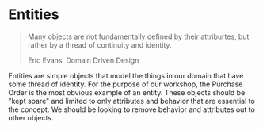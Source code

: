 # Entities

> Many objects are not fundamentally defined by their attriburtes, but rather by a thread of continuity and identity.
>
> Eric Evans, Domain Driven Design

Entities are simple objects that model the things in our domain that have some thread of identity. For the purpose of our workshop, the Purchase Order is the most obvious example of an entity. These objects should be "kept spare" and limited to only attributes and behavior that are essential to the concept. We should be looking to remove behavior and attributes out to other objects.
